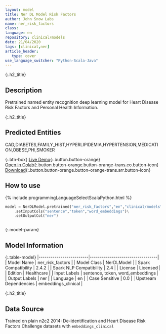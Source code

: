 ```yaml
---
layout: model
title: Ner DL Model Risk Factors
author: John Snow Labs
name: ner_risk_factors
class: 
language: en
repository: clinical/models
date: 21/04/2020
tags: [clinical,ner]
article_header:
   type: cover
use_language_switcher: "Python-Scala-Java"
---
```


{:.h2_title}
## Description 
Pretrained named entity recognition deep learning model for Heart Disease Risk Factors and Personal Health Information.

 {:.h2_title}
## Predicted Entities
CAD,DIABETES,FAMILY_HIST,HYPERLIPIDEMIA,HYPERTENSION,MEDICATION,OBESE,PHI,SMOKER 

{:.btn-box}
[Live Demo](https://demo.johnsnowlabs.com/healthcare/NER_RISK_FACTORS/){:.button.button-orange}<br/>[Open in Colab](https://colab.research.google.com/github/JohnSnowLabs/spark-nlp-workshop/blob/master/tutorials/Certification_Trainings/Healthcare/1.Clinical_Named_Entity_Recognition_Model.ipynb){:.button.button-orange.button-orange-trans.co.button-icon}<br/>[Download](https://s3.amazonaws.com/auxdata.johnsnowlabs.com/clinical/models/ner_risk_factors_en_2.4.2_2.4_1587513300751.zip){:.button.button-orange.button-orange-trans.arr.button-icon}<br/>

## How to use 
<div class="tabs-box" markdown="1">

{% include programmingLanguageSelectScalaPython.html %}

```python
model = NerDLModel.pretrained("ner_risk_factors","en","clinical/models")\
	.setInputCols("sentence","token","word_embeddings")\
	.setOutputCol("ner")
```

```scala

```
</div>



{:.model-param}
## Model Information

{:.table-model}
|-------------------------|----------------------------------|
| Model Name              | ner_risk_factors                 |
| Model Class             | NerDLModel                       |
| Spark Compatibility     | 2.4.2                            |
| Spark NLP Compatibility | 2.4                              |
| License                 | Licensed                         |
| Edition                 | Healthcare                       |
| Input Labels            | sentence, token, word_embeddings |
| Output Labels           | ner                              |
| Language                | en                               |
| Case Sensitive          | 0.0                              |
| Upstream Dependencies   | embeddings_clinical              |




{:.h2_title}
## Data Source
Trained on plain n2c2 2014: De-identification and Heart Disease Risk Factors Challenge datasets with `embeddings_clinical`

